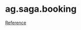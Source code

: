 # ag.saga.booking

[Reference](https://medium.com/adessoturkey/saga-state-machine-masstransit-automatonymous-request-response-pattern-10f14603964)
